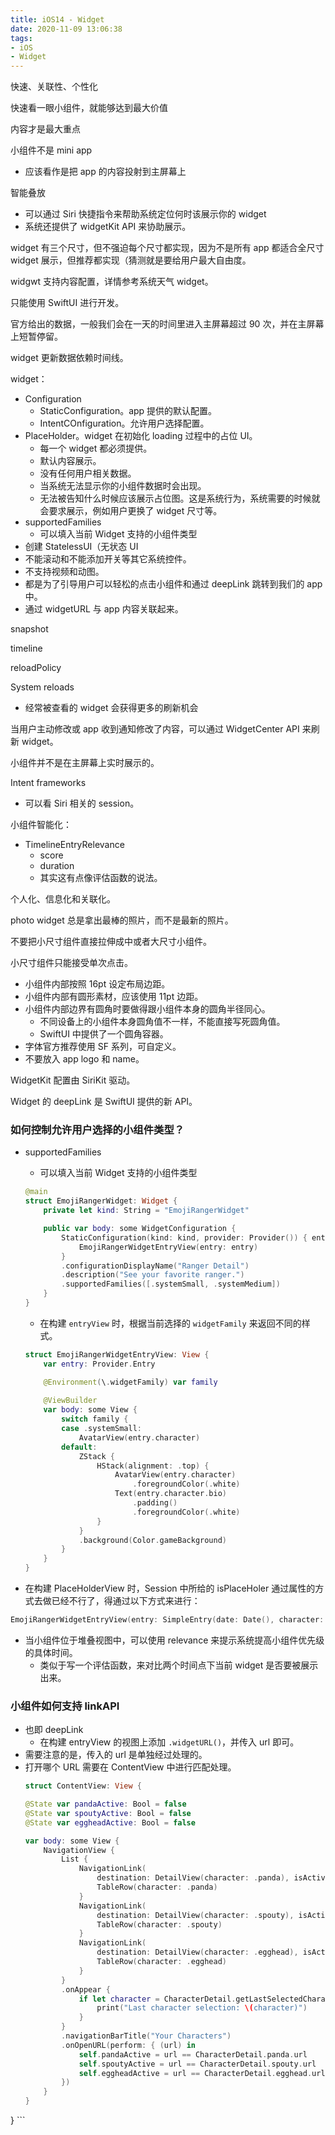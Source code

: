 ```yaml
---
title: iOS14 - Widget 
date: 2020-11-09 13:06:38
tags:
- iOS
- Widget
---
```


快速、关联性、个性化

快速看一眼小组件，就能够达到最大价值

内容才是最大重点

小组件不是 mini app
* 应该看作是把 app 的内容投射到主屏幕上

智能叠放
* 可以通过 Siri 快捷指令来帮助系统定位何时该展示你的 widget
* 系统还提供了 widgetKit API 来协助展示。

widget 有三个尺寸，但不强迫每个尺寸都实现，因为不是所有 app 都适合全尺寸 widget 展示，但推荐都实现（猜测就是要给用户最大自由度。

widgwt 支持内容配置，详情参考系统天气 widget。

只能使用 SwiftUI 进行开发。

官方给出的数据，一般我们会在一天的时间里进入主屏幕超过 90 次，并在主屏幕上短暂停留。

widget 更新数据依赖时间线。

widget：
* Configuration
    * StaticConfiguration。app 提供的默认配置。
    * IntentCOnfiguration。允许用户选择配置。
* PlaceHolder。widget 在初始化 loading 过程中的占位 UI。
    * 每一个 widget 都必须提供。
    * 默认内容展示。
    * 没有任何用户相关数据。
    * 当系统无法显示你的小组件数据时会出现。
    * 无法被告知什么时候应该展示占位图。这是系统行为，系统需要的时候就会要求展示，例如用户更换了 widget 尺寸等。
* supportedFamilies
    * 可以填入当前 Widget 支持的小组件类型
* 创建 StatelessUI（无状态 UI
* 不能滚动和不能添加开关等其它系统控件。
* 不支持视频和动图。
* 都是为了引导用户可以轻松的点击小组件和通过 deepLink 跳转到我们的 app 中。
* 通过 widgetURL 与 app 内容关联起来。

snapshot

timeline

reloadPolicy

System reloads
* 经常被查看的 widget 会获得更多的刷新机会

当用户主动修改或 app 收到通知修改了内容，可以通过 WidgetCenter API 来刷新 widget。

小组件并不是在主屏幕上实时展示的。

Intent frameworks
* 可以看 Siri 相关的 session。


小组件智能化：
* TimelineEntryRelevance
    * score
    * duration
    * 其实这有点像评估函数的说法。



个人化、信息化和关联化。

photo widget 总是拿出最棒的照片，而不是最新的照片。

不要把小尺寸组件直接拉伸成中或者大尺寸小组件。

小尺寸组件只能接受单次点击。

* 小组件内部按照 16pt 设定布局边距。
* 小组件内部有圆形素材，应该使用 11pt 边距。
* 小组件内部边界有圆角时要做得跟小组件本身的圆角半径同心。
    * 不同设备上的小组件本身圆角值不一样，不能直接写死圆角值。
    * SwiftUI 中提供了一个圆角容器。
* 字体官方推荐使用 SF 系列，可自定义。
* 不要放入 app logo 和 name。


WidgetKit 配置由 SiriKit 驱动。

Widget 的 deepLink 是 SwiftUI 提供的新 API。

### 如何控制允许用户选择的小组件类型？
* supportedFamilies
    * 可以填入当前 Widget 支持的小组件类型

    ```swift
    @main
    struct EmojiRangerWidget: Widget {
        private let kind: String = "EmojiRangerWidget"

        public var body: some WidgetConfiguration {
            StaticConfiguration(kind: kind, provider: Provider()) { entry in
                EmojiRangerWidgetEntryView(entry: entry)
            }
            .configurationDisplayName("Ranger Detail")
            .description("See your favorite ranger.")
            .supportedFamilies([.systemSmall, .systemMedium])
        }
    }
    ```

    * 在构建 `entryView` 时，根据当前选择的 `widgetFamily` 来返回不同的样式。

    ```swift
    struct EmojiRangerWidgetEntryView: View {
        var entry: Provider.Entry

        @Environment(\.widgetFamily) var family
        
        @ViewBuilder
        var body: some View {
            switch family {
            case .systemSmall:
                AvatarView(entry.character)
            default:
                ZStack {
                    HStack(alignment: .top) {
                        AvatarView(entry.character)
                            .foregroundColor(.white)
                        Text(entry.character.bio)
                            .padding()
                            .foregroundColor(.white)
                    }
                }
                .background(Color.gameBackground)
            }
        }
    }
    ```

* 在构建 PlaceHolderView 时，Session 中所给的 isPlaceHoler 通过属性的方式去做已经不行了，得通过以下方式来进行：

```swift
EmojiRangerWidgetEntryView(entry: SimpleEntry(date: Date(), character: .panda)).redacted(reason: .placeholder)
```

* 当小组件位于堆叠视图中，可以使用 relevance 来提示系统提高小组件优先级的具体时间。
    * 类似于写一个评估函数，来对比两个时间点下当前 widget 是否要被展示出来。


### 小组件如何支持 linkAPI
* 也即 deepLink
    * 在构建 entryView 的视图上添加 `.widgetURL()`，并传入 url 即可。
* 需要注意的是，传入的 url 是单独经过处理的。
* 打开哪个 URL 需要在 ContentView 中进行匹配处理。
    ```swift
    struct ContentView: View {
    
    @State var pandaActive: Bool = false
    @State var spoutyActive: Bool = false
    @State var eggheadActive: Bool = false
    
    var body: some View {
        NavigationView {
            List {
                NavigationLink(
                    destination: DetailView(character: .panda), isActive: $pandaActive) {
                    TableRow(character: .panda)
                }
                NavigationLink(
                    destination: DetailView(character: .spouty), isActive: $spoutyActive) {
                    TableRow(character: .spouty)
                }
                NavigationLink(
                    destination: DetailView(character: .egghead), isActive: $eggheadActive) {
                    TableRow(character: .egghead)
                }
            }
            .onAppear {
                if let character = CharacterDetail.getLastSelectedCharacter() {
                    print("Last character selection: \(character)")
                }
            }
            .navigationBarTitle("Your Characters")
            .onOpenURL(perform: { (url) in
                self.pandaActive = url == CharacterDetail.panda.url
                self.spoutyActive = url == CharacterDetail.spouty.url
                self.eggheadActive = url == CharacterDetail.egghead.url
            })
        }
    }
}
    ```